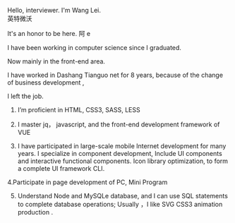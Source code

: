 Hello, interviewer. I'm Wang Lei.  
          英特微沃

It's an honor to be here. 
           阿 e

I have been working in computer science since I graduated.

 Now mainly in the front-end area. 

I have worked in Dashang Tianguo net for 8 years,  because  of the change of business development , 

I left the job. 

1. I’m  proficient  in  HTML, CSS3, SASS, LESS

2. I master jq， javascript, and the front-end development framework of  VUE 

3. I have participated in large-scale mobile Internet development for many years. I specialize in component development,  Include  UI components and interactive functional components. Icon library optimization, to form a complete UI  framework  CLI.

4.Participate in page development of PC, Mini Program

5. Understand Node and MySQLe database, and I can use SQL statements to complete database operations;
Usually ，I like SVG CSS3  animation  production .